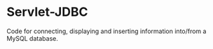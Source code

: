 # Servlet-JDBC
Code for connecting, displaying and inserting information into/from a MySQL database.
